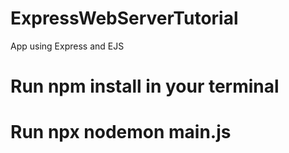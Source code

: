 # ExpressWebServerTutorial
App using Express and EJS

# Run npm install in your terminal
# Run npx nodemon main.js
